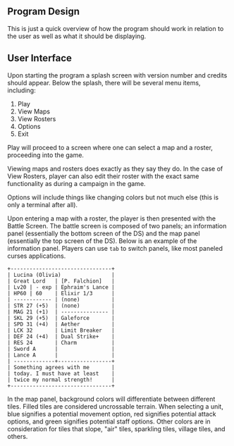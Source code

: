 Program Design
--------------

This is just a quick overview of how the program should work in relation to the user as well as what it should be displaying.

User Interface
--------------

Upon starting the program a splash screen with version number and credits should appear. Below the splash, there will be several menu items, including:

1. Play
2. View Maps
3. View Rosters
4. Options
5. Exit

Play will proceed to a screen where one can select a map and a roster, proceeding into the game.

Viewing maps and rosters does exactly as they say they do. In the case of View Rosters, player can also edit their roster with the exact same functionality as during a campaign in the game.

Options will include things like changing colors but not much else (this is only a terminal after all).

Upon entering a map with a roster, the player is then presented with the Battle Screen. The battle screen is composed of two panels; an information panel (essentially the bottom screen of the DS) and the map panel (essentially the top screen of the DS). Below is an example of the information panel. Players can use ```tab``` to switch panels, like most paneled curses applications.

```
+--------------------------------+
| Lucina (Olivia)                |
| Great Lord   | [P. Falchion]   |
| Lv20 | - exp | Ephraim's Lance |
| HP60 | 60    | Elixir 1/3      |
| ------------ | (none)          |
| STR 27 (+5)  | (none)          |
| MAG 21 (+1)  | --------------- |
| SKL 29 (+5)  | Galeforce       |
| SPD 31 (+4)  | Aether          |
| LCK 32       | Limit Breaker   |
| DEF 24 (+4)  | Dual Strike+    |
| RES 24       | Charm           |
| Sword A      |                 |
| Lance A      |                 |
| -------------+-----------------+
| Something agrees with me       |
| today. I must have at least    |
| twice my normal strength!      |
+--------------------------------+
```
In the map panel, background colors will differentiate between different tiles. Filled tiles are considered uncrossable terrain. When selecting a unit, blue signifies a potential movement option, red signifies potential attack options, and green signifies potential staff options. Other colors are in consideration for tiles that slope, "air" tiles, sparkling tiles, village tiles, and others.
